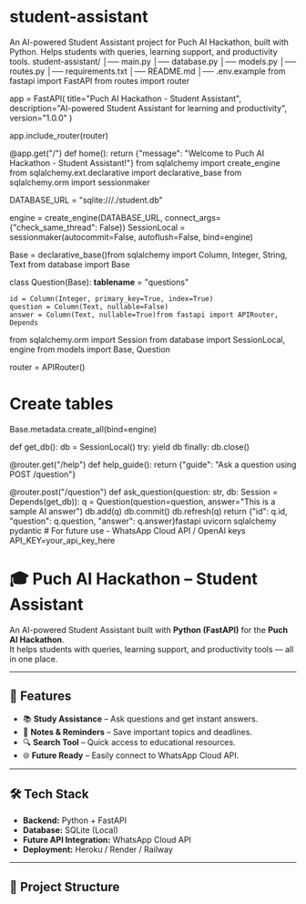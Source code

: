 # student-assistant
An AI-powered Student Assistant project for Puch AI Hackathon, built with Python. Helps students with queries, learning support, and productivity tools.
student-assistant/
│── main.py
│── database.py
│── models.py
│── routes.py
│── requirements.txt
│── README.md
│── .env.example
from fastapi import FastAPI
from routes import router

app = FastAPI(
    title="Puch AI Hackathon - Student Assistant",
    description="AI-powered Student Assistant for learning and productivity",
    version="1.0.0"
)

app.include_router(router)

@app.get("/")
def home():
    return {"message": "Welcome to Puch AI Hackathon - Student Assistant!"}
    from sqlalchemy import create_engine
from sqlalchemy.ext.declarative import declarative_base
from sqlalchemy.orm import sessionmaker

DATABASE_URL = "sqlite:///./student.db"

engine = create_engine(DATABASE_URL, connect_args={"check_same_thread": False})
SessionLocal = sessionmaker(autocommit=False, autoflush=False, bind=engine)

Base = declarative_base()from sqlalchemy import Column, Integer, String, Text
from database import Base

class Question(Base):
    __tablename__ = "questions"

    id = Column(Integer, primary_key=True, index=True)
    question = Column(Text, nullable=False)
    answer = Column(Text, nullable=True)from fastapi import APIRouter, Depends
from sqlalchemy.orm import Session
from database import SessionLocal, engine
from models import Base, Question

router = APIRouter()

# Create tables
Base.metadata.create_all(bind=engine)

def get_db():
    db = SessionLocal()
    try:
        yield db
    finally:
        db.close()

@router.get("/help")
def help_guide():
    return {"guide": "Ask a question using POST /question"}

@router.post("/question")
def ask_question(question: str, db: Session = Depends(get_db)):
    q = Question(question=question, answer="This is a sample AI answer")
    db.add(q)
    db.commit()
    db.refresh(q)
    return {"id": q.id, "question": q.question, "answer": q.answer}fastapi
uvicorn
sqlalchemy
pydantic # For future use - WhatsApp Cloud API / OpenAI keys
API_KEY=your_api_key_here
# 🎓 Puch AI Hackathon – Student Assistant

An AI-powered Student Assistant built with **Python (FastAPI)** for the **Puch AI Hackathon**.  
It helps students with queries, learning support, and productivity tools — all in one place.

---

## 🚀 Features
- 📚 **Study Assistance** – Ask questions and get instant answers.
- 📝 **Notes & Reminders** – Save important topics and deadlines.
- 🔍 **Search Tool** – Quick access to educational resources.
- 🌐 **Future Ready** – Easily connect to WhatsApp Cloud API.

---

## 🛠️ Tech Stack
- **Backend:** Python + FastAPI
- **Database:** SQLite (Local)
- **Future API Integration:** WhatsApp Cloud API
- **Deployment:** Heroku / Render / Railway

---

## 📂 Project Structure
